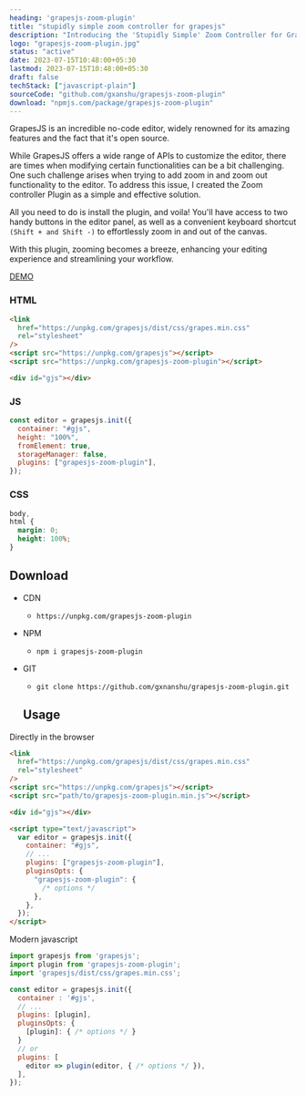 ```yaml
---
heading: 'grapesjs-zoom-plugin'
title: "stupidly simple zoom controller for grapesjs"
description: "Introducing the 'Stupidly Simple' Zoom Controller for GrapesJS: Effortlessly manage zoom functionality with this user-friendly tool, enhancing your design experience."
logo: "grapesjs-zoom-plugin.jpg"
status: "active"
date: 2023-07-15T10:48:00+05:30
lastmod: 2023-07-15T10:48:00+05:30
draft: false
techStack: ["javascript-plain"]
sourceCode: "github.com/gxanshu/grapesjs-zoom-plugin"
download: "npmjs.com/package/grapesjs-zoom-plugin"
---
```


GrapesJS is an incredible no-code editor, widely renowned for its amazing features and the fact that it's open source.

While GrapesJS offers a wide range of APIs to customize the editor, there are times when modifying certain functionalities can be a bit challenging. One such challenge arises when trying to add zoom in and zoom out functionality to the editor.
To address this issue, I created the Zoom controller Plugin as a simple and effective solution.

All you need to do is install the plugin, and voila! You'll have access to two handy buttons in the editor panel, as well as a convenient keyboard shortcut `(Shift + and Shift -)` to effortlessly zoom in and out of the canvas.

With this plugin, zooming becomes a breeze, enhancing your editing experience and streamlining your workflow.

[DEMO](https://codesandbox.io/s/sharp-haslett-dwcpvt?file=/src/index.js)

### HTML

```html
<link
  href="https://unpkg.com/grapesjs/dist/css/grapes.min.css"
  rel="stylesheet"
/>
<script src="https://unpkg.com/grapesjs"></script>
<script src="https://unpkg.com/grapesjs-zoom-plugin"></script>

<div id="gjs"></div>
```

### JS

```js
const editor = grapesjs.init({
  container: "#gjs",
  height: "100%",
  fromElement: true,
  storageManager: false,
  plugins: ["grapesjs-zoom-plugin"],
});
```

### CSS

```css
body,
html {
  margin: 0;
  height: 100%;
}
```

## Download

- CDN
  - `https://unpkg.com/grapesjs-zoom-plugin`
- NPM
  - `npm i grapesjs-zoom-plugin`
- GIT

  - `git clone https://github.com/gxnanshu/grapesjs-zoom-plugin.git`

  ## Usage

Directly in the browser

```html
<link
  href="https://unpkg.com/grapesjs/dist/css/grapes.min.css"
  rel="stylesheet"
/>
<script src="https://unpkg.com/grapesjs"></script>
<script src="path/to/grapesjs-zoom-plugin.min.js"></script>

<div id="gjs"></div>

<script type="text/javascript">
  var editor = grapesjs.init({
    container: "#gjs",
    // ...
    plugins: ["grapesjs-zoom-plugin"],
    pluginsOpts: {
      "grapesjs-zoom-plugin": {
        /* options */
      },
    },
  });
</script>
```

Modern javascript

```js
import grapesjs from 'grapesjs';
import plugin from 'grapesjs-zoom-plugin';
import 'grapesjs/dist/css/grapes.min.css';

const editor = grapesjs.init({
  container : '#gjs',
  // ...
  plugins: [plugin],
  pluginsOpts: {
    [plugin]: { /* options */ }
  }
  // or
  plugins: [
    editor => plugin(editor, { /* options */ }),
  ],
});
```